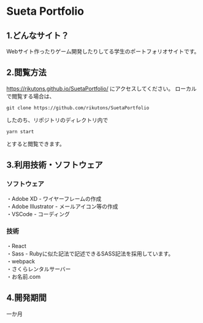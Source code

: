 # Sueta Portfolio
1.どんなサイト？
---
Webサイト作ったりゲーム開発したりしてる学生のポートフォリオサイトです。

2.閲覧方法
---
https://rikutons.github.io/SuetaPortfolio/ にアクセスしてください。
ローカルで閲覧する場合は、
```
git clone https://github.com/rikutons/SuetaPortfolio
```
したのち、リポジトリのディレクトリ内で
```
yarn start
```
とすると閲覧できます。

3.利用技術・ソフトウェア
---
### ソフトウェア  
・Adobe XD - ワイヤーフレームの作成  
・Adobe Illustrator - メールアイコン等の作成  
・VSCode - コーディング  

### 技術
・React  
・Sass - Rubyに似た記法で記述できるSASS記法を採用しています。  
・webpack  
・さくらレンタルサーバー  
・お名前.com  

4.開発期間
---
一か月
